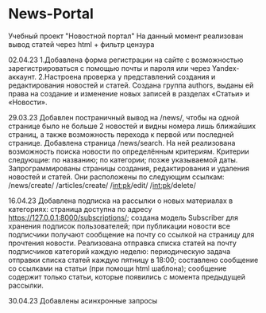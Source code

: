# News-Portal
Учебный проект "Новостной портал"
На данный момент реализован вывод статей через html + фильтр цензура

02.04.23
1.Добавлена форма регистрации на сайте с возможностью зарегистрироваться с помощью почты и пароля или через Yandex-аккаунт. 
2.Настроена проверка у представлений создания и редактирования новостей и статей. Создана группа authors, выданы ей права на создание и изменение новых записей в разделах «Статьи» и «Новости».

29.03.23
Добавлен постраничный вывод на /news/, чтобы на одной странице было не больше 2 новостей и видны номера лишь ближайших страниц, а также возможность перехода к первой или последней странице.
Добавлена страница /news/search. На ней реализована возможность поиска новости по определённым критериям. Критерии следующие:
по названию;
по категории;
позже указываемой даты.
Запрограммированы страницы создания, редактирования и удаления новостей и статей. Они расположены по следующим ссылкам:
/news/create/
/articles/create/
/<int:pk>/edit/
/<int:pk>/delete/

16.04.23
Добавлена подписка на рассылки о новых материалах в категориях:
  страница доступна по адресу https://127.0.0.1:8000/subscriptions/;
  создана модель Subscriber для хранения подписок пользователей;
  при публикации новости все подписчики получают сообщение на почту со ссылкой на страницу для прочтения новости.
Реализована отправка списка статей на почту подписчиков категорий каждую неделю:
периодическую задача отправки списка статей каждую пятницу в 18:00;
составлено сообщение со ссылками на статьи (при помощи html шаблона);
сообщение содержит только статьи, которые появились с момента предыдущей рассылки.

30.04.23
Добавлены асинхронные запросы
